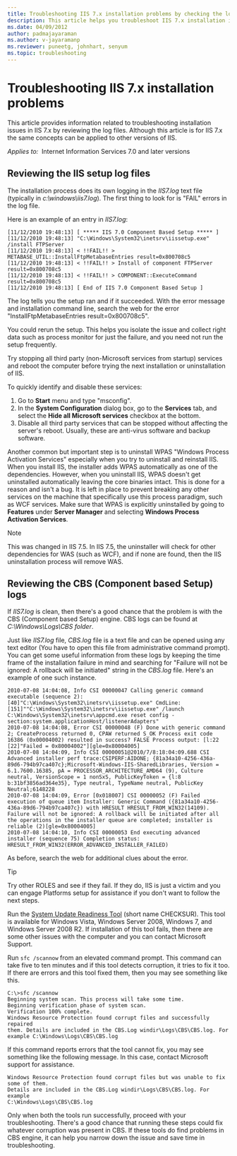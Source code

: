 ```yaml
---
title: Troubleshooting IIS 7.x installation problems by checking the log files.
description: This article helps you troubleshoot IIS 7.x installation issues. 
ms.date: 04/09/2012
author: padmajayaraman
ms.author: v-jayaramanp
ms.reviewer: puneetg, johnhart, senyum
ms.topic: troubleshooting
---
```


# Troubleshooting IIS 7.x installation problems

This article provides information related to troubleshooting installation issues in IIS 7.x by reviewing the log files. Although this article is for IIS 7.x the same concepts can be applied to other versions of IIS.

_Applies to:_&nbsp; Internet Information Services 7.0 and later versions

## Reviewing the IIS setup log files

The installation process does its own logging in the *IIS7.log* text file (typically in *c:\windows\iis7.log*). The first thing to look for is "FAIL" errors in the log file.

Here is an example of an entry in *IIS7.log*:

```Console
[11/12/2010 19:48:13] [ ***** IIS 7.0 Component Based Setup ***** ] 
[11/12/2010 19:48:13] "C:\Windows\System32\inetsrv\iissetup.exe" /install FTPServer 
[11/12/2010 19:48:13] < !!FAIL!! > METABASE_UTIL::InstallFtpMetabaseEntries result=0x800708c5 
[11/12/2010 19:48:13] < !!FAIL!! > Install of component FTPServer result=0x800708c5 
[11/12/2010 19:48:13] < !!FAIL!! > COMPONENT::ExecuteCommand result=0x800708c5 
[11/12/2010 19:48:13] [ End of IIS 7.0 Component Based Setup ]
```

The log tells you the setup ran and if it succeeded. With the error message and installation command line, search the web for the error "InstallFtpMetabaseEntries result=0x800708c5".

You could rerun the setup. This helps you isolate the issue and collect right data such as process monitor for just the failure, and you need not run the setup frequently.

Try stopping all third party (non-Microsoft services from startup) services and reboot the computer before trying the next installation or uninstallation of IIS.

To quickly identify and disable these services:

1. Go to **Start** menu and type "msconfig".
1. In the **System Configuration** dialog box, go to the **Services** tab, and select the **Hide all Microsoft services** checkbox at the bottom.
1. Disable all third party services that can be stopped without affecting the server's reboot. Usually, these are anti-virus software and backup software.

Another common but important step is to uninstall WPAS "Windows Process Activation Services" especially when you try to uninstall and reinstall IIS. When you install IIS, the installer adds WPAS automatically as one of the dependencies. However, when you uninstall IIS, WPAS doesn't get uninstalled automatically leaving the core binaries intact. This is done for a reason and isn't a bug. It is left in place to prevent breaking any other services on the machine that specifically use this process paradigm, such as WCF services. Make sure that WPAS is explicitly uninstalled by going to **Features** under **Server Manager** and selecting **Windows Process Activation Services**.

> [!NOTE]
> This was changed in IIS 7.5. In IIS 7.5, the uninstaller will check for other dependencies for WAS (such as WCF), and if none are found, then the IIS uninstallation process will remove WAS.

## Reviewing the CBS (Component based Setup) logs

If *IIS7.log* is clean, then there's a good chance that the problem is with the CBS (Component based Setup) engine. CBS logs can be found at *C:\Windows\Logs\CBS folder*.

Just like *IIS7.log* file, *CBS.log* file is a text file and can be opened using any text editor (You have to open this file from administrative command prompt). You can get some useful information from these logs by keeping the time frame of the installation failure in mind and searching for "Failure will not be ignored: A rollback will be initiated" string in the *CBS.log* file. Here's an example of one such instance.

```Console
2010-07-08 14:04:08, Info CSI 00000047 Calling generic command executable (sequence 2): [40]"C:\Windows\System32\inetsrv\iissetup.exe" CmdLine: [151]""C:\Windows\System32\inetsrv\iissetup.exe" /launch C:\Windows\System32\inetsrv\appcmd.exe reset config -section:system.applicationHost/listenerAdapters" 
2010-07-08 14:04:08, Error CSI 00000048 (F) Done with generic command 2; CreateProcess returned 0, CPAW returned S_OK Process exit code 16386 (0x00004002) resulted in success? FALSE Process output: [l:22 [22]"Failed = 0x80004002"][gle=0x80004005] 
2010-07-08 14:04:09, Info CSI 00000051@2010/7/8:18:04:09.688 CSI Advanced installer perf trace:CSIPERF:AIDONE; {81a34a10-4256-436a-89d6-794b97ca407c};Microsoft-Windows-IIS-SharedLibraries, Version = 6.1.7600.16385, pA = PROCESSOR_ARCHITECTURE_AMD64 (9), Culture neutral, VersionScope = 1 nonSxS, PublicKeyToken = {l:8 b:31bf3856ad364e35}, Type neutral, TypeName neutral, PublicKey Neutral;6148228 
2010-07-08 14:04:09, Error [0x018007] CSI 00000052 (F) Failed execution of queue item Installer: Generic Command ({81a34a10-4256-436a-89d6-794b97ca407c}) with HRESULT HRESULT_FROM_WIN32(14109). Failure will not be ignored: A rollback will be initiated after all the operations in the installer queue are completed; installer is reliable (2)[gle=0x80004005] 
2010-07-08 14:04:10, Info CSI 00000053 End executing advanced installer (sequence 75) Completion status: HRESULT_FROM_WIN32(ERROR_ADVANCED_INSTALLER_FAILED)
```

As before, search the web for additional clues about the error.

> [!TIP]
> Try other ROLES and see if they fail. If they do, IIS is just a victim and you can engage Platforms setup for assistance if you don't want to follow the next steps.

Run the [System Update Readiness Tool](../../../../windows-server/deployment/fix-windows-update-errors.md) (short name CHECKSUR). This tool is available for Windows Vista, Windows Server 2008, Windows 7, and  Windows Server 2008 R2. If installation of this tool fails, then there are some other issues with the computer and you can contact Microsoft Support.

Run `sfc /scannow` from an elevated command prompt. This command can take five to ten minutes and if this tool detects corruption, it tries to fix it too. If there are errors and this tool fixed them, then you may see something like this.

```Console
C:\>sfc /scannow 
Beginning system scan. This process will take some time. 
Beginning verification phase of system scan. 
Verification 100% complete. 
Windows Resource Protection found corrupt files and successfully repaired 
them. Details are included in the CBS.Log windir\Logs\CBS\CBS.log. For example C:\Windows\Logs\CBS\CBS.log
```

If this command reports errors that the tool cannot fix, you may see something like the following message. In this case, contact Microsoft support for assistance.

```output
Windows Resource Protection found corrupt files but was unable to fix some of them. 
Details are included in the CBS.Log windir\Logs\CBS\CBS.log. For example 
C:\Windows\Logs\CBS\CBS.log
```

Only when both the tools run successfully, proceed with your troubleshooting. There's a good chance that running these steps could fix whatever corruption was present in CBS. If these tools do find problems in CBS engine, it can help you narrow down the issue and save time in troubleshooting.

